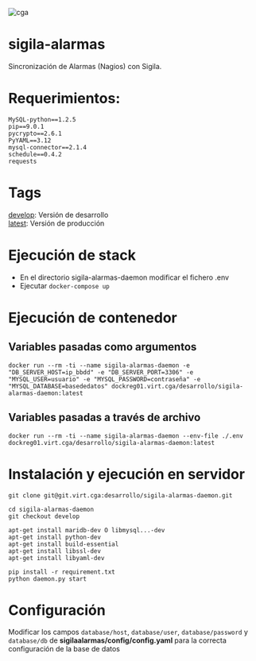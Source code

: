 ![cga](http://cga.ced.junta-andalucia.es/portal/wp-content/uploads/2016/06/transparente.png?style=centerme)

# sigila-alarmas
Sincronización de Alarmas (Nagios) con Sigila.

# Requerimientos:
```
MySQL-python==1.2.5
pip==9.0.1
pycrypto==2.6.1
PyYAML==3.12
mysql-connector==2.1.4
schedule==0.4.2
requests
```
# Tags
[develop](dockreg01.virt.cga/desarrollo/sigila-alarmas-daemon:develop): Versión de desarrollo  
[latest](dockreg01.virt.cga/desarrollo/sigila-alarmas-daemon:latest): Versión de producción

# Ejecución de stack
- En el directorio sigila-alarmas-daemon modificar el fichero .env
- Ejecutar `docker-compose up`  

# Ejecución de contenedor
## Variables pasadas como argumentos
```
docker run --rm -ti --name sigila-alarmas-daemon -e "DB_SERVER_HOST=ip_bbdd" -e "DB_SERVER_PORT=3306" -e "MYSQL_USER=usuario" -e "MYSQL_PASSWORD=contraseña" -e "MYSQL_DATABASE=basededatos" dockreg01.virt.cga/desarrollo/sigila-alarmas-daemon:latest
```

## Variables pasadas a través de archivo
```
docker run --rm -ti --name sigila-alarmas-daemon --env-file ./.env dockreg01.virt.cga/desarrollo/sigila-alarmas-daemon:latest
```


# Instalación y ejecución en servidor

```
git clone git@git.virt.cga:desarrollo/sigila-alarmas-daemon.git

cd sigila-alarmas-daemon
git checkout develop

apt-get install maridb-dev O libmysql...-dev
apt-get install python-dev
apt-get install build-essential
apt-get install libssl-dev
apt-get install libyaml-dev

pip install -r requirement.txt
python daemon.py start
```

# Configuración

Modificar los campos `database/host`, `database/user`, `database/password` y `database/db` de **sigilaalarmas/config/config.yaml** para la correcta configuración de la base de datos
